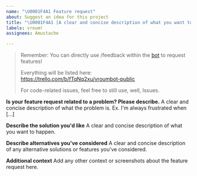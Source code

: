 ```yaml
---
name: "\U0001F4A1 Feature request"
about: Suggest an idea for this project
title: "\U0001F4A1 [A clear and concise description of what you want to happen]"
labels: vroum!
assignees: Amustache

---
```


> Remember: You can directly use /feedback within the [bot](https://t.me/vroumbot) to request features!
> 
> Everything will be listed here: https://trello.com/b/fTqNq2xu/vroumbot-public
> 
> For code-related issues, feel free to still use, well, Issues.

**Is your feature request related to a problem? Please describe.**
A clear and concise description of what the problem is. Ex. I'm always frustrated when [...]

**Describe the solution you'd like**
A clear and concise description of what you want to happen.

**Describe alternatives you've considered**
A clear and concise description of any alternative solutions or features you've considered.

**Additional context**
Add any other context or screenshots about the feature request here.

